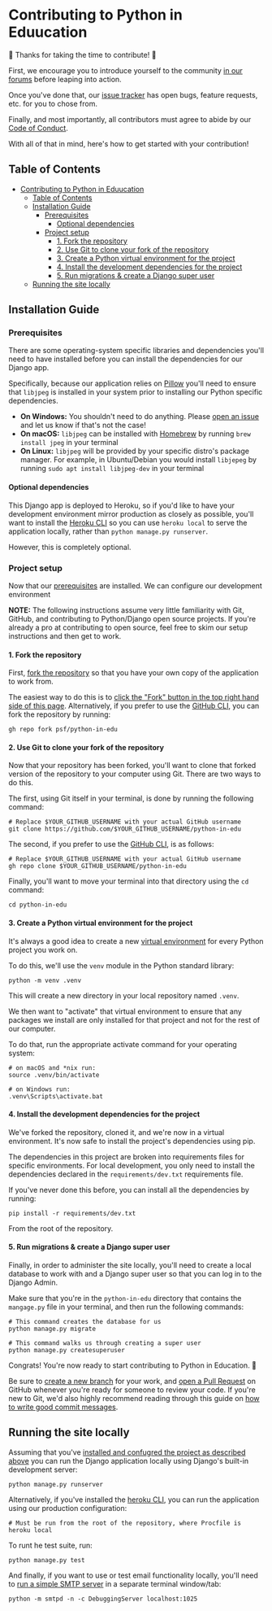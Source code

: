 # Contributing to Python in Eduucation

:tada: Thanks for taking the time to contribute! :tada:

First, we encourage you to introduce yourself to the community [in our forums](http://education.python.org/forum/category/3/introductions/) before leaping into action.

Once you've done that, our [issue tracker](https://github.com/psf/python-in-edu/issues) has open bugs, feature requests, etc. for you to chose from.

Finally, and most importantly, all contributors must agree to abide by our [Code of Conduct](https://github.com/psf/python-in-edu/blob/master/code_of_conduct.md).

With all of that in mind, here's how to get started with your contribution!

## Table of Contents

- [Contributing to Python in Eduucation](#contributing-to-python-in-eduucation)
  - [Table of Contents](#table-of-contents)
  - [Installation Guide](#installation-guide)
    - [Prerequisites](#prerequisites)
      - [Optional dependencies](#optional-dependencies)
    - [Project setup](#project-setup)
      - [1. Fork the repository](#1-fork-the-repository)
      - [2. Use Git to clone your fork of the repository](#2-use-git-to-clone-your-fork-of-the-repository)
      - [3. Create a Python virtual environment for the project](#3-create-a-python-virtual-environment-for-the-project)
      - [4. Install the development dependencies for the project](#4-install-the-development-dependencies-for-the-project)
      - [5. Run migrations & create a Django super user](#5-run-migrations--create-a-django-super-user)
  - [Running the site locally](#running-the-site-locally)

## Installation Guide

### Prerequisites

There are some operating-system specific libraries and dependencies you'll need to have installed before you can install the dependencies for our Django app. 

Specifically, because our application relies on [Pillow](https://pillow.readthedocs.io/en/latest/index.html) you'll need to ensure that `libjpeg` is installed in your system prior to installing our Python specific dependencies.

- **On Windows:** You shouldn't need to do anything. Please [open an issue](https://github.com/psf/python-in-edu/issues/new) and let us know if that's not the case!
- **On macOS:** `libjpeg` can be installed with [Homebrew](https://brew.sh/) by running `brew install jpeg` in your terminal
- **On Linux:** `libjpeg` will be provided by your specific distro's package manager. For example, in Ubuntu/Debian you would install `libjepeg` by running `sudo apt install libjpeg-dev` in your terminal

#### Optional dependencies

This Django app is deployed to Heroku, so if you'd like to have your development environment mirror production as closely as possible, you'll want to install the [Heroku CLI](https://devcenter.heroku.com/articles/heroku-cli) so you can use `heroku local` to serve the application locally, rather than `python manage.py runserver`.

However, this is completely optional.

### Project setup

Now that our [prerequisites](#prerequisites) are installed. We can configure our development environment

**NOTE:** The following instructions assume very little familiarity with Git, GitHub, and contributing to Python/Django open source projects. If you're already a pro at contributing to open source, feel free to skim our setup instructions and then get to work.


#### 1. Fork the repository

First, [fork the repository](https://docs.github.com/en/github/getting-started-with-github/fork-a-repo) so that you have your own copy of the application to work from.

The easiest way to do this is to [click the "Fork" button in the top right hand side of this page](https://github.com/psf/python-in-edu/fork). Alternatively, if you prefer to use the [GitHub CLI](https://cli.github.com/), you can fork the repository by running:

```shell
gh repo fork psf/python-in-edu
```

#### 2. Use Git to clone your fork of the repository

Now that your repository has been forked, you'll want to clone that forked version of the repository to your computer using Git. There are two ways to do this.

The first, using Git itself in your terminal, is done by running the following command:

```shell
# Replace $YOUR_GITHUB_USERNAME with your actual GitHub username
git clone https://github.com/$YOUR_GITHUB_USERNAME/python-in-edu
```

The second, if you prefer to use the [GitHub CLI](https://cli.github.com/), is as follows:

```shell
# Replace $YOUR_GITHUB_USERNAME with your actual GitHub username
gh repo clone $YOUR_GITHUB_USERNAME/python-in-edu
```

Finally, you'll want to move your terminal into that directory using the `cd` command:

```shell
cd python-in-edu
```

#### 3. Create a Python virtual environment for the project

It's always a good idea to create a new [virtual environment](https://docs.python.org/3/tutorial/venv.html) for every Python project you work on.

To do this, we'll use the `venv` module in the Python standard library:

```shell
python -m venv .venv
```

This will create a new directory in your local repository named `.venv`.

We then want to "activate" that virtual environment to ensure that any packages we install are only installed for that project and not for the rest of our computer.

To do that, run the appropriate activate command for your operating system:

```shell
# on macOS and *nix run:
source .venv/bin/activate

# on Windows run:
.venv\Scripts\activate.bat
```

#### 4. Install the development dependencies for the project

We've forked the repository, cloned it, and we're now in a virtual environment. It's now safe to install the project's dependencies using pip.

The dependencies in this project are broken into requirements files for specific environments. For local development, you only need to install the dependencies declared in the `requirements/dev.txt` requirements file.

If you've never done this before, you can install all the dependencies by running:

```shell
pip install -r requirements/dev.txt
```

From the root of the repository.

#### 5. Run migrations & create a Django super user

Finally, in order to administer the site locally, you'll need to create a local database to work with and a Django super user so that you can log in to the Django Admin.

Make sure that you're in the `python-in-edu` directory that contains the `mangage.py` file in your terminal, and then run the following commands:

```shell
# This command creates the database for us
python manage.py migrate

# This command walks us through creating a super user
python manage.py createsuperuser
```

Congrats! You're now ready to start contributing to Python in Education. :tada:

Be sure to [create a new branch](https://git-scm.com/book/en/v2/Git-Branching-Basic-Branching-and-Merging) for your work, and [open a Pull Request](https://docs.github.com/en/github/collaborating-with-issues-and-pull-requests/creating-a-pull-request) on GitHub whenever you're ready for someone to review your code. If you're new to Git, we'd also highly recommend reading through this guide on [how to write good commit messages](https://chris.beams.io/posts/git-commit/).

## Running the site locally

Assuming that you've [installed and confugred the project as described above](#project-setup) you can run the Django application locally using Django's built-in development server:

```shell
python manage.py runserver
```

Alternatively, if you've installed the [heroku CLI](https://devcenter.heroku.com/articles/heroku-local), you can run the application using our production configuration:

```shell
# Must be run from the root of the repository, where Procfile is
heroku local
```

To runt he test suite, run:

```shell
python manage.py test
```

And finally, if you want to use or test email functionality locally, you'll need to [run a simple SMTP server](https://docs.djangoproject.com/en/3.1/topics/email/#configuring-email-for-development) in a separate terminal window/tab:

```shell
python -m smtpd -n -c DebuggingServer localhost:1025
```
